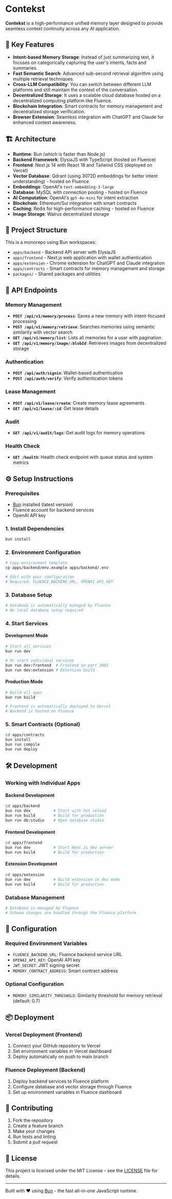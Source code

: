 # Contekst

**Contekst** is a high-performance unified memory layer designed to provide seamless context continuity across any AI application.

## 🚀 Key Features

- **Intent-based Memory Storage**: Instead of just summarizing text, it focuses on categorically capturing the user's intents, facts and summaries.
- **Fast Semantic Search**: Advanced sub-second retrieval algorithm using multiple retrieval techniques.
- **Cross-LLM Compatibility**: You can switch between different LLM platforms and still maintain the context of the conversation.
- **Decentralized Storage**: It uses a scalable cloud database hosted on a decentralized computing platform like Fluence.
- **Blockchain Integration**: Smart contracts for memory management and decentralized storage verification.
- **Browser Extension**: Seamless integration with ChatGPT and Claude for enhanced context awareness.

## 🏗️ Architecture

- **Runtime**: Bun (which is faster than Node.js)
- **Backend Framework**: ElysiaJS with TypeScript (hosted on Fluence)
- **Frontend**: Next.js 14 with React 18 and Tailwind CSS (deployed on Vercel)
- **Vector Database**: Qdrant (using 3072D embeddings for better intent understanding) - hosted on Fluence
- **Embeddings**: OpenAI's `text-embedding-3-large`
- **Database**: MySQL with connection pooling - hosted on Fluence
- **AI Computation**: OpenAI's `gpt-4o-mini` for intent extraction
- **Blockchain**: Ethereum/Sui integration with smart contracts
- **Caching**: Redis for high-performance caching - hosted on Fluence
- **Image Storage**: Walrus decentralized storage

## 📁 Project Structure

This is a monorepo using Bun workspaces:

- `apps/backend` - Backend API server with ElysiaJS
- `apps/frontend` - Next.js web application with wallet authentication
- `apps/extension` - Chrome extension for ChatGPT and Claude integration
- `apps/contracts` - Smart contracts for memory management and storage
- `packages/` - Shared packages and utilities

## 🔌 API Endpoints

### Memory Management
- **`POST /api/v1/memory/process`**: Saves a new memory with intent-focused processing
- **`POST /api/v1/memory/retrieve`**: Searches memories using semantic similarity with vector search
- **`GET /api/v1/memory/list`**: Lists all memories for a user with pagination
- **`GET /api/v1/memory/image/:blobId`**: Retrieves images from decentralized storage

### Authentication
- **`POST /api/auth/signin`**: Wallet-based authentication
- **`POST /api/auth/verify`**: Verify authentication tokens

### Lease Management
- **`POST /api/v1/lease/create`**: Create memory lease agreements
- **`GET /api/v1/lease/:id`**: Get lease details

### Audit
- **`GET /api/v1/audit/logs`**: Get audit logs for memory operations

### Health Check
- **`GET /health`**: Health check endpoint with queue status and system metrics

## ⚙️ Setup Instructions

### Prerequisites
- [Bun](https://bun.sh) installed (latest version)
- Fluence account for backend services
- OpenAI API key

### 1. Install Dependencies
```bash
bun install
```

### 2. Environment Configuration
```bash
# Copy environment template
cp apps/backend/env.example apps/backend/.env

# Edit with your configuration
# Required: FLUENCE_BACKEND_URL, OPENAI_API_KEY
```

### 3. Database Setup
```bash
# Database is automatically managed by Fluence
# No local database setup required
```

### 4. Start Services

#### Development Mode
```bash
# Start all services
bun run dev

# Or start individual services
bun run dev:frontend  # Frontend on port 3001
bun run dev:extension # Extension build
```

#### Production Mode
```bash
# Build all apps
bun run build

# Frontend is automatically deployed to Vercel
# Backend is hosted on Fluence
```

### 5. Smart Contracts (Optional)
```bash
cd apps/contracts
bun install
bun run compile
bun run deploy
```

## 🛠️ Development

### Working with Individual Apps

#### Backend Development
```bash
cd apps/backend
bun run dev          # Start with hot reload
bun run build        # Build for production
bun run db:studio    # Open database studio
```

#### Frontend Development
```bash
cd apps/frontend
bun run dev          # Start Next.js dev server
bun run build        # Build for production
```

#### Extension Development
```bash
cd apps/extension
bun run dev          # Build extension in dev mode
bun run build        # Build for production
```

### Database Management
```bash
# Database is managed by Fluence
# Schema changes are handled through the Fluence platform
```

## 🔧 Configuration

### Required Environment Variables
- `FLUENCE_BACKEND_URL`: Fluence backend service URL
- `OPENAI_API_KEY`: OpenAI API key
- `JWT_SECRET`: JWT signing secret
- `MEMORY_CONTRACT_ADDRESS`: Smart contract address

### Optional Configuration
- `MEMORY_SIMILARITY_THRESHOLD`: Similarity threshold for memory retrieval (default: 0.7)

## 📦 Deployment

### Vercel Deployment (Frontend)
1. Connect your GitHub repository to Vercel
2. Set environment variables in Vercel dashboard
3. Deploy automatically on push to main branch

### Fluence Deployment (Backend)
1. Deploy backend services to Fluence platform
2. Configure database and vector storage through Fluence
3. Set up environment variables in Fluence dashboard

## 🤝 Contributing

1. Fork the repository
2. Create a feature branch
3. Make your changes
4. Run tests and linting
5. Submit a pull request

## 📄 License

This project is licensed under the MIT License - see the [LICENSE](LICENSE) file for details.

---

Built with ❤️ using [Bun](https://bun.sh) - the fast all-in-one JavaScript runtime.

